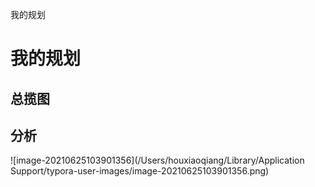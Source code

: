 我的规划



# 我的规划

## 总揽图

## 分析













![image-20210625103901356](/Users/houxiaoqiang/Library/Application Support/typora-user-images/image-20210625103901356.png)